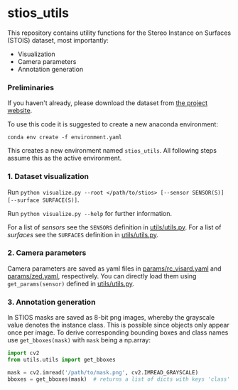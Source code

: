 # stios_utils

This repository contains utility functions for the Stereo Instance on Surfaces (STOIS) dataset, most importantly:

- Visualization
- Camera parameters
- Annotation generation

### Preliminaries

If you haven't already, please download the dataset from [the project website](https://www.dlr.de/rm/en/desktopdefault.aspx/tabid-17628/#gallery/36367).

To use this code it is suggested to create a new anaconda environment:

```
conda env create -f environment.yaml
```

This creates a new environment named `stios_utils`. All following steps assume this as the active environment.

### 1. Dataset visualization

Run `python visualize.py --root </path/to/stios> [--sensor SENSOR(S)] [--surface SURFACE(S)]`.

Run `python visualize.py --help` for further information.

For a list of _sensors_ see the `SENSORS` definition in [utils/utils.py](utils/utils.py).
For a list of _surfaces_ see the `SURFACES` definition in [utils/utils.py](utils/utils.py).

### 2. Camera parameters

Camera parameters are saved as yaml files in [params/rc_visard.yaml](params/rc_visard.yaml) and [params/zed.yaml](params/zed.yaml), respectively.
You can directly load them using `get_params(sensor)` defined in [utils/utils.py](utils/utils.py).

### 3. Annotation generation

In STIOS masks are saved as 8-bit png images, whereby the grayscale value denotes the instance class. 
This is possible since objects only appear once per image.
To derive corresponding bounding boxes and class names use `get_bboxes(mask)` with `mask` being a np.array:

```python
import cv2
from utils.utils import get_bboxes

mask = cv2.imread('/path/to/mask.png', cv2.IMREAD_GRAYSCALE)
bboxes = get_bboxes(mask)  # returns a list of dicts with keys 'class' and 'bbox' for each detected instance
```
